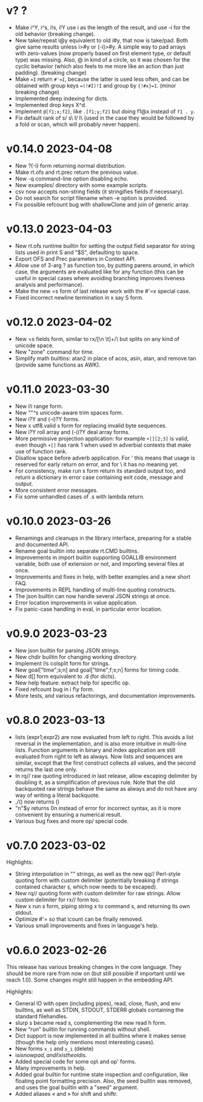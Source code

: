 # v? ?

+ Make i^Y, i^s, i!s, i!Y use i as the length of the result, and use -i for the
  old behavior (breaking change).
+ New take/repeat i@y equivalent to old i#y, that now is take/pad. Both give
  same results unless i>#y or (-i)>#y. A simple way to pad arrays with
  zero-values (now properly based on first element type, or default type) was
  missing.  Also, @ in kind of a circle, so it was chosen for the cyclic
  behavior (which also feels to me more like an action than just padding).
  (breaking change)
+ Make `=I` return `#'=I`, because the latter is used less often, and can be
  obtained with group keys `=(!#I)!I` and group by `{!#x}=I`. (minor breaking
  change)
+ Implemented deep indexing for dicts.
+ Implemented drop keys X^d.
+ Implement `@[f1;x;f2]`, like `.[f1;y;f2]` but doing f1@x instead of `f1 . y`.
+ Fix default rank of s/ s\ I/ I\ (used in the case they would be followed by a
  fold or scan, which will probably never happen).

# v0.14.0 2023-04-08

+ New ?(-i) form returning normal distribution.
+ Make rt.ofs and rt.prec return the previous value.
+ New -q command-line option disabling echo.
+ New examples/ directory with some example scripts.
+ csv now accepts non-string fields (it stringifies fields if necessary).
+ Do not search for script filename when -e option is provided.
+ Fix possible refcount bug with shallowClone and join of generic array.

# v0.13.0 2023-04-03

+ New rt.ofs runtime builtin for setting the output field separator for string
  lists used in print S and "$S", defaulting to space.
+ Export OFS and Prec parameters in Context API.
+ Allow use of 3-arg ? as function too, by putting parens around, in which
  case, the arguments are evaluated like for any function (this can be useful
  in special cases where avoiding branching improves liveness analysis and
  performance).
+ Make the new =s form of last release work with the #'=x special case.
+ Fixed incorrect newline termination in x say S form.

# v0.12.0 2023-04-02

+ New =s fields form, similar to rx/[\n \t]+/\ but splits on any kind of unicode
  space.
+ New "zone" command for time.
+ Simplify math builtins: atan2 in place of acos, asin, atan, and remove tan
  (provide same functions as AWK).

# v0.11.0 2023-03-30

+ New i!i range form.
+ New ""^s unicode-aware trim spaces form.
+ New i?Y and (-i)?Y forms.
+ New x utf8.valid s form for replacing invalid byte sequences.
+ New i?Y roll array and (-i)?Y deal array forms.
+ More permissive projection application: for example `+[][2;3]` is valid, even
  though `+[]` has rank 1 when used in adverbial contexts that make use of
  function rank.
+ Disallow space before adverb application. For ' this means that usage is
  reserved for early return on error, and for \ it has no meaning yet.
+ For consistency, make run s form return its standard output too, and return
  a dictionary in error case containing exit code, message and output.
+ More consistent error messages.
+ Fix some unhandled cases of .s with lambda return.

# v0.10.0 2023-03-26

+ Renamings and cleanups in the library interface, preparing for a stable
  and documented API.
+ Rename goal builtin into separate rt.CMD builtins.
+ Improvements in import builtin supporting GOALLIB environment variable,
  both use of extension or not, and importing several files at once.
+ Improvements and fixes in help, with better examples and a new short FAQ.
+ Improvements in REPL handling of multi-line quoting constructs.
+ The json builtin can now handle several JSON strings at once.
+ Error location improvements in value application.
+ Fix panic-case handling in eval, in particular error location.

# v0.9.0 2023-03-23

+ New json builtin for parsing JSON strings.
+ New chdir builtin for changing working directory.
+ Implement i!s colsplit form for strings.
+ New goal["time";s;n] and goal["time";f;x;n] forms for timing code.
+ New d[] form equivalent to .d (for dicts).
+ New help feature: extract help for specific op.
+ Fixed refcount bug in i f\y form.
+ More tests, and various refactorings, and documentation improvements.

# v0.8.0 2023-03-13

+ lists (expr1;expr2) are now evaluated from left to right. This avoids a list
  reversal in the implementation, and is also more intuitive in multi-line
  lists. Function arguments in binary and index application are still evaluated
  from right to left as always.  Now lists and sequences are similar, except
  that the first construct collects all values, and the second returns the last
  one only.
+ In rq// raw quoting introduced in last release, allow escaping delimiter by
  doubling it, as a simplification of previous rule. Note that the old
  backquoted raw strings behave the same as always and do not have any way of
  writing a literal backquote.
+ ,/() now returns ()
+ "n"$y returns 0n instead of error for incorrect syntax, as it is more
  convenient by ensuring a numerical result.
+ Various bug fixes and more op/ special code.

# v0.7.0 2023-03-02

Highlights:

+ String interpolation in "" strings, as well as the new qq// Perl-style
  quoting form with custom delimiter (potentially breaking if strings contained
  character `$`, which now needs to be escaped).
+ New rq// quoting form with custom delimiter for raw strings. Allow custom
  delimiter for rx// form too.
+ New x run s form, piping string x to command s, and returning its own stdout.
+ Optimize #'= so that icount can be finally removed.
+ Various small improvements and fixes in language's help.

# v0.6.0 2023-02-26

This release has various breaking changes in the core language.  They should be
more rare from now on (but still possible if important until we reach 1.0).
Some changes might still happen in the embedding API.

Highlights:

* General IO with open (including pipes), read, close, flush, and env builtins,
  as well as STDIN, STDOUT, STDERR globals containing the standard filehandles.
* slurp s became read s, complementing the new read h form.
* New “run” builtin for running commands without shell.
* Dict support is now implemented in all builtins where it makes sense (though
  the help only mentions most interesting cases).
* New forms `x_i` and `s_i` (delete)
* i$s is now pad, and i!x is the old i$s.
* Added special code for some op\ and op' forms.
* Many improvements in help.
* Added goal builtin for runtime state inspection and configuration, like
  floating point formatting precision. Also, the seed builtin was removed, and
  uses the goal builtin with a "seed" argument.
* Added aliases « and » for shift and shiftr.

